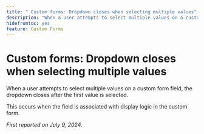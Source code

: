 ```yaml
---
title: " Custom forms: Dropdown closes when selecting multiple values"
description: "When a user attempts to select multiple values on a custom form field, the dropdown closes after the first value is selected. "
hidefromtoc: yes
feature: Custom Forms
---
```


# Custom forms: Dropdown closes when selecting multiple values

When a user attempts to select multiple values on a custom form field, the dropdown closes after the first value is selected. 

This occurs when the field is associated with display logic in the custom form.

_First reported on July 9, 2024._

